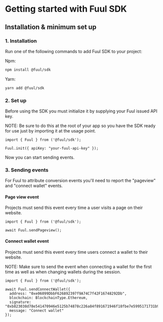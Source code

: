 # Getting started with Fuul SDK

## Installation & minimum set up

### 1. Installation

Run one of the following commands to add Fuul SDK to your project:

Npm:

```bash
npm install @fuul/sdk
```

Yarn:

```bash
yarn add @fuul/sdk
```

### 2. Set up

Before using the SDK you must initialize it by supplying your Fuul issued API key.

NOTE: Be sure to do this at the root of your app so you have the SDK ready for use just by importing it at the usage point.

```tsx
import { Fuul } from ('@fuul/sdk');

Fuul.init({ apiKey: "your-fuul-api-key" });
```

Now you can start sending events.

### 3. Sending events

For Fuul to attribute conversion events you'll need to report the "pageview" and "connect wallet" events.

#### Page view event

Projects must send this event every time a user visits a page on their website.

```tsx
import { Fuul } from ('@fuul/sdk');

await Fuul.sendPageview();
```

#### Connect wallet event

Projects must send this event every time users connect a wallet to their website.

NOTE: Make sure to send the event when connecting a wallet for the first time as well as when changing wallets during the session.

```tsx
import { Fuul } from ('@fuul/sdk');

await Fuul.sendConnectWallet({
  address: "0xe06099DbbF626892397f9A74C7f42F16748292Db",
  blockchain: BlockchainType.Ethereum,
  signature: "0xb823038d78e541470946e5125b74878c226a84f891671946f18fbe7e5995171731b92f569c3e83f1c9fb89c5351245494c5d2ce6273f74c853a2cace6073f09c1c",
  message: "Connect wallet"
});
```
